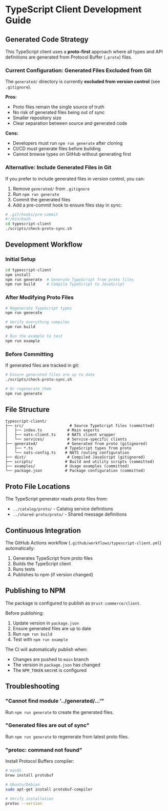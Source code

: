 # TypeScript Client Development Guide

## Generated Code Strategy

This TypeScript client uses a **proto-first** approach where all types and API definitions are generated from Protocol Buffer (`.proto`) files.

### Current Configuration: Generated Files Excluded from Git

The `generated/` directory is currently **excluded from version control** (see `.gitignore`).

**Pros:**
- Proto files remain the single source of truth
- No risk of generated files being out of sync
- Smaller repository size
- Clear separation between source and generated code

**Cons:**
- Developers must run `npm run generate` after cloning
- CI/CD must generate files before building
- Cannot browse types on GitHub without generating first

### Alternative: Include Generated Files in Git

If you prefer to include generated files in version control, you can:

1. Remove `generated/` from `.gitignore`
2. Run `npm run generate`
3. Commit the generated files
4. Add a pre-commit hook to ensure files stay in sync:

```bash
# .git/hooks/pre-commit
#!/bin/bash
cd typescript-client
./scripts/check-proto-sync.sh
```

## Development Workflow

### Initial Setup
```bash
cd typescript-client
npm install
npm run generate  # Generate TypeScript from proto files
npm run build     # Compile TypeScript to JavaScript
```

### After Modifying Proto Files
```bash
# Regenerate TypeScript types
npm run generate

# Verify everything compiles
npm run build

# Run the example to test
npm run example
```

### Before Committing

If generated files are tracked in git:
```bash
# Ensure generated files are up to date
./scripts/check-proto-sync.sh

# Or regenerate them
npm run generate
```

## File Structure

```
typescript-client/
├── src/                    # Source TypeScript files (committed)
│   ├── index.ts           # Main exports
│   ├── nats-client.ts     # NATS client wrapper
│   └── services/          # Service-specific clients
├── generated/             # Generated from proto (gitignored)
│   ├── *.ts              # TypeScript types from proto
│   └── nats-config.ts    # NATS routing configuration
├── dist/                  # Compiled JavaScript (gitignored)
├── scripts/              # Build and utility scripts (committed)
├── examples/             # Usage examples (committed)
└── package.json          # Package configuration (committed)
```

## Proto File Locations

The TypeScript generator reads proto files from:
- `../catalog/proto/` - Catalog service definitions
- `../shared-proto/proto/` - Shared message definitions

## Continuous Integration

The GitHub Actions workflow (`.github/workflows/typescript-client.yml`) automatically:
1. Generates TypeScript from proto files
2. Builds the TypeScript client
3. Runs tests
4. Publishes to npm (if version changed)

## Publishing to NPM

The package is configured to publish as `@rust-commerce/client`.

Before publishing:
1. Update version in `package.json`
2. Ensure generated files are up to date
3. Run `npm run build`
4. Test with `npm run example`

The CI will automatically publish when:
- Changes are pushed to `main` branch
- The version in `package.json` has changed
- The `NPM_TOKEN` secret is configured

## Troubleshooting

### "Cannot find module '../generated/...'"
Run `npm run generate` to create the generated files.

### "Generated files are out of sync"
Run `npm run generate` to regenerate from latest proto files.

### "protoc: command not found"
Install Protocol Buffers compiler:
```bash
# macOS
brew install protobuf

# Ubuntu/Debian
sudo apt-get install protobuf-compiler

# Verify installation
protoc --version
```